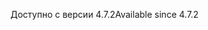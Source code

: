 <span data-ttu-id="60669-101">Доступно с версии 4.7.2</span><span class="sxs-lookup"><span data-stu-id="60669-101">Available since 4.7.2</span></span>